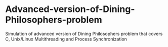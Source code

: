 # Advanced-version-of-Dining-Philosophers-problem
Simulation of advanced version of Dining Philosophers problem that covers C, Unix/Linux Multithreading and  Process Synchronization
